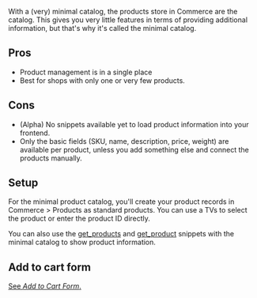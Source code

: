 With a (very) minimal catalog, the products store in Commerce are the catalog. This gives you very little features in terms of providing additional information, but that's why it's called the minimal catalog. 

## Pros

- Product management is in a single place
- Best for shops with only one or very few products. 

## Cons

- (Alpha) No snippets available yet to load product information into your frontend.
- Only the basic fields (SKU, name, description, price, weight) are available per product, unless you add something else and connect the products manually.

## Setup

For the minimal product catalog, you'll create your product records in Commerce > Products as standard products. You can use a TVs to select the product or enter the product ID directly.

You can also use the [get_products](../Snippets/get_products) and [get_product](../Snippets/get_product) snippets with the minimal catalog to show product information.

## Add to cart form

[See _Add to Cart Form_.](Add_to_Cart_Form) 